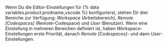 Wenn Du die Editor-Einstellungen für {% data variables.product.prodname_vscode %} konfigurierst, stehen Dir drei Bereiche zur Verfügung: _Workspace_ (Arbeitsbereich), _Remote [Codespaces]_ (Remote-Codespace) und _User_ (Benutzer). Wenn eine Einstellung in mehreren Bereichen definiert ist, haben _Workspace_-Einstellungen erste Priorität, danach _Remote [Codespaces]_- und dann _User_-Einstellungen.
